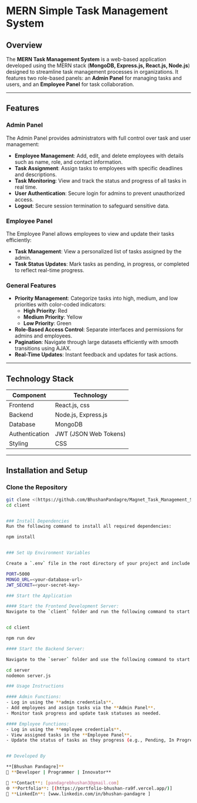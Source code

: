 
# MERN Simple Task Management System

## Overview
The **MERN Task Management System** is a web-based application developed using the MERN stack (**MongoDB, Express.js, React.js, Node.js**) designed to streamline task management processes in organizations. It features two role-based panels: an **Admin Panel** for managing tasks and users, and an **Employee Panel** for task collaboration.

---

## Features

### **Admin Panel**
The Admin Panel provides administrators with full control over task and user management:
- **Employee Management**: Add, edit, and delete employees with details such as name, role, and contact information.
- **Task Assignment**: Assign tasks to employees with specific deadlines and descriptions.
- **Task Monitoring**: View and track the status and progress of all tasks in real time.
- **User Authentication**: Secure login for admins to prevent unauthorized access.
- **Logout**: Secure session termination to safeguard sensitive data.

### **Employee Panel**
The Employee Panel allows employees to view and update their tasks efficiently:
- **Task Management**: View a personalized list of tasks assigned by the admin.
- **Task Status Updates**: Mark tasks as pending, in progress, or completed to reflect real-time progress.

### **General Features**
- **Priority Management**: Categorize tasks into high, medium, and low priorities with color-coded indicators:
  - **High Priority**: Red
  - **Medium Priority**: Yellow
  - **Low Priority**: Green
- **Role-Based Access Control**: Separate interfaces and permissions for admins and employees.
- **Pagination**: Navigate through large datasets efficiently with smooth transitions using AJAX.
- **Real-Time Updates**: Instant feedback and updates for task actions.

---

## Technology Stack

| Component      | Technology              |
|----------------|-------------------------|
| Frontend       | React.js, css     |
| Backend        | Node.js, Express.js     |
| Database       | MongoDB                 |
| Authentication | JWT (JSON Web Tokens)   |
| Styling        | CSS         |

---

## Installation and Setup

### Clone the Repository
```bash
git clone <(https://github.com/BhushanPandagre/Magnet_Task_Management_System.git)>
cd client


### Install Dependencies
Run the following command to install all required dependencies:

npm install


### Set Up Environment Variables

Create a `.env` file in the root directory of your project and include the following keys:

PORT=5000
MONGO_URL=<your-database-url>
JWT_SECRET=<your-secret-key>

### Start the Application

#### Start the Frontend Development Server:
Navigate to the `client` folder and run the following command to start the development server:


cd client

npm run dev

#### Start the Backend Server:

Navigate to the `server` folder and use the following command to start the backend server:

cd server
nodemon server.js

### Usage Instructions

#### Admin Functions:
- Log in using the **admin credentials**.
- Add employees and assign tasks via the **Admin Panel**.
- Monitor task progress and update task statuses as needed.

#### Employee Functions:
- Log in using the **employee credentials**.
- View assigned tasks in the **Employee Panel**.
- Update the status of tasks as they progress (e.g., Pending, In Progress, Completed).


## Developed By

**[Bhushan Pandagre]**  
🚀 **Developer | Programmer | Innovator**  

📧 **Contact**: [pandagrebhushan3@gmail.com] 
🌐 **Portfolio**: [(https://portfolio-bhushan-ra9f.vercel.app/)]  
💼 **LinkedIn**: [www.linkedin.com/in/bhushan-pandagre ] 

 






